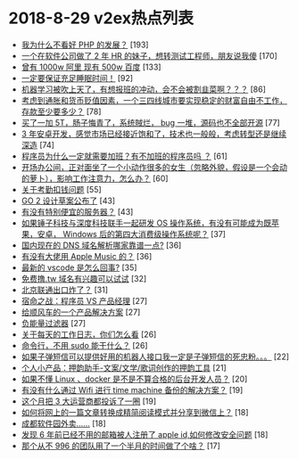 # 2018-8-29 v2ex热点列表

+ [我为什么不看好 PHP 的发展？](https://www.v2ex.com/t/484296#reply193) [193]
+ [一个在软件公司做了 2 年 HR 的妹子，想转测试工程师，朋友说我傻](https://www.v2ex.com/t/484142#reply170) [170]
+ [曾有 1000w 阿里 现有 500w 百度](https://www.v2ex.com/t/484208#reply133) [133]
+ [一定要保证充足睡眠时间！](https://www.v2ex.com/t/484161#reply92) [92]
+ [机器学习被吹上天了，有想报班的冲动，会不会被割韭菜啊？？？](https://www.v2ex.com/t/484271#reply86) [86]
+ [考虑到通胀和货币贬值因素，一个三四线城市要实现稳定的财富自由不工作，存款至少要多少？](https://www.v2ex.com/t/484148#reply78) [78]
+ [买了一加 5T，肠子悔青了，系统賊烂， bug 一堆，源码也不全部开源](https://www.v2ex.com/t/484229#reply77) [77]
+ [3 年安卓开发，感觉市场已经接近饱和了，技术也一般般，考虑转型还是继续深造](https://www.v2ex.com/t/484137#reply74) [74]
+ [程序员为什么一定就需要加班？有不加班的程序员吗 ？](https://www.v2ex.com/t/484194#reply61) [61]
+ [开场办公间，正对面坐了一个小动作很多的女生（忽略外貌，假设是一个会动的萝卜），影响工作注意力，怎么办？](https://www.v2ex.com/t/484270#reply60) [60]
+ [关于考勤扣钱问题](https://www.v2ex.com/t/484134#reply55) [55]
+ [GO 2 设计草案公布了](https://www.v2ex.com/t/484176#reply43) [43]
+ [有没有特别便宜的服务器？](https://www.v2ex.com/t/484261#reply43) [43]
+ [如果锤子科技与深度科技联手一起研发 OS 操作系统，有没有可能成为既苹果，安卓， Windows 后的第四大消费级操作系统呢？](https://www.v2ex.com/t/484247#reply37) [37]
+ [国内现在的 DNS 域名解析哪家靠谱一点?](https://www.v2ex.com/t/484125#reply36) [36]
+ [有没有大佬用 Apple Music 的？](https://www.v2ex.com/t/484136#reply36) [36]
+ [最新的 vscode 是怎么回事?](https://www.v2ex.com/t/484127#reply35) [35]
+ [免费撸.tw 域名有兴趣可以试试](https://www.v2ex.com/t/484145#reply32) [32]
+ [北京联通出口炸了？](https://www.v2ex.com/t/484213#reply31) [31]
+ [宿命之战：程序员 VS 产品经理](https://www.v2ex.com/t/484147#reply27) [27]
+ [给顺风车的一个产品解决方案](https://www.v2ex.com/t/484200#reply27) [27]
+ [负能量过滤器](https://www.v2ex.com/t/484230#reply27) [27]
+ [关于每天的工作日志，你们怎么看](https://www.v2ex.com/t/484163#reply26) [26]
+ [命令行，不用 sudo 能干什么？](https://www.v2ex.com/t/484337#reply26) [26]
+ [如果子弹短信可以提供好用的机器人接口我一定是子弹短信的死忠粉。。。](https://www.v2ex.com/t/484217#reply22) [22]
+ [个人小产品：押韵助手-文案/文学/歌词创作的押韵工具](https://www.v2ex.com/t/484151#reply21) [21]
+ [如果不懂 Linux 、docker 是不是不算合格的后台开发人员？](https://www.v2ex.com/t/484281#reply20) [20]
+ [有没有什么通过 Wifi 进行 time machine 备份的解决方案？](https://www.v2ex.com/t/484202#reply19) [19]
+ [这个月把 3 大运营商都投诉了一圈](https://www.v2ex.com/t/484314#reply19) [19]
+ [如何将网上的一篇文章转换成精简阅读模式并分享到微信上？](https://www.v2ex.com/t/484222#reply18) [18]
+ [成都软件园外卖……](https://www.v2ex.com/t/484280#reply18) [18]
+ [发现 6 年前已经不用的邮箱被人注册了 apple id,如何修改安全问题](https://www.v2ex.com/t/484292#reply18) [18]
+ [那个从不 996 的团队用了一个半月的时间做了个啥？](https://www.v2ex.com/t/484164#reply17) [17]

